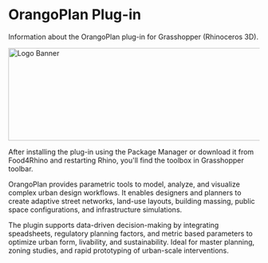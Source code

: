 # OrangoPlan Plug-in 
Information about the OrangoPlan plug-in for Grasshopper (Rhinoceros 3D).

<img width="556" height="186" alt="Logo Banner" src="https://github.com/user-attachments/assets/8988ddad-a26f-4aac-a27b-8e3022c7268c" />
	
After installing the plug-in using the Package Manager or download it from Food4Rhino and restarting Rhino, you'll find the toolbox in Grasshopper toolbar.

OrangoPlan provides parametric tools to model, analyze, and visualize complex urban design workflows. It enables designers and planners to create adaptive street networks, land-use layouts, building massing, public space configurations, and infrastructure simulations. 

The plugin supports data-driven decision-making by integrating speadsheets, regulatory planning factors, and metric based parameters to optimize urban form, livability, and sustainability. Ideal for master planning, zoning studies, and rapid prototyping of urban-scale interventions.
